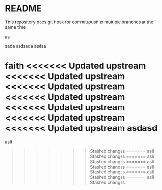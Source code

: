# README

This repository does git hook for commit/push to multiple branches at the same time


as

sada
asdsada
asdsa

faith
<<<<<<< Updated upstream
<<<<<<< Updated upstream
<<<<<<< Updated upstream
<<<<<<< Updated upstream
<<<<<<< Updated upstream
<<<<<<< Updated upstream
<<<<<<< Updated upstream
asdasd
=======
asli
>>>>>>> Stashed changes
=======
asli
>>>>>>> Stashed changes
=======
asli
>>>>>>> Stashed changes
=======
asli
>>>>>>> Stashed changes
=======
asli
>>>>>>> Stashed changes
=======
asli
>>>>>>> Stashed changes
=======
asli
>>>>>>> Stashed changes
